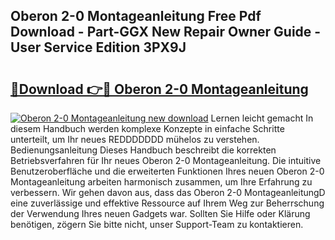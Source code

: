 ## Oberon 2-0 Montageanleitung Free Pdf Download - Part-GGX New Repair Owner Guide - User Service Edition 3PX9J

# <h2><a href="http://df7iq56.blite.top/?on=Oberon+2-0+Montageanleitung">🔗Download 👉🔴 Oberon 2-0 Montageanleitung</a></h2>

[![Oberon 2-0 Montageanleitung new download](https://i.imgur.com/lujVjoI.png)](http://df7iq56.blite.top/?on=Oberon+2-0+Montageanleitung)
Lernen leicht gemacht In diesem Handbuch werden komplexe Konzepte in einfache Schritte unterteilt, um Ihr neues REDDDDDDD mühelos zu verstehen. Bedienungsanleitung Dieses Handbuch beschreibt die korrekten Betriebsverfahren für Ihr neues Oberon 2-0 Montageanleitung. Die intuitive Benutzeroberfläche und die erweiterten Funktionen Ihres neuen Oberon 2-0 Montageanleitung arbeiten harmonisch zusammen, um Ihre Erfahrung zu verbessern. Wir gehen davon aus, dass das Oberon 2-0 MontageanleitungD eine zuverlässige und effektive Ressource auf Ihrem Weg zur Beherrschung der Verwendung Ihres neuen Gadgets war. Sollten Sie Hilfe oder Klärung benötigen, zögern Sie bitte nicht, unser Support-Team zu kontaktieren.
